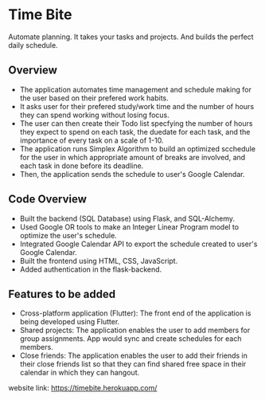 # Time Bite
Automate planning. It takes your tasks and projects. And builds the perfect daily schedule.

## Overview
- The application automates time management and schedule making for the user based on their prefered work habits.
- It asks user for their prefered study/work time and the number of hours they can spend working without losing focus.
- The user can then create their Todo list specfying the number of hours they expect to spend on each task, the duedate for each task, and the importance of every task on a scale of 1-10.
- The application runs Simplex Algorithm to build an optimized scchedule for the user in which appropriate amount of breaks are involved, and each task in done before its deadline.
- Then, the application sends the schedule to user's Google Calendar.
## Code Overview
- Built the backend (SQL Database) using Flask, and SQL-Alchemy.
- Used Google OR tools to make an Integer Linear Program model to optimize the user's schedule.
- Integrated Google Calendar API to export the schedule created to user's Google Calendar.
- Built the frontend using HTML, CSS, JavaScript.
- Added authentication in the flask-backend.
## Features to be added
- Cross-platform application (Flutter): The front end of the application is being developed using Flutter.
- Shared projects: The application enables the user to add members for group assignments. App would sync and create schedules for each members.
- Close friends: The application enables the user to add their friends in their close friends list so that they can find shared free space in their calendar in which they can hangout.

website link: https://timebite.herokuapp.com/
